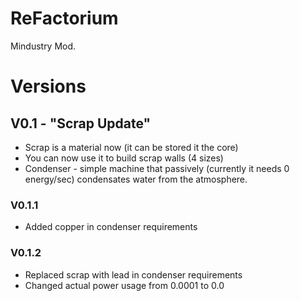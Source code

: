 # ReFactorium
Mindustry Mod. 
# Versions
## V0.1 - "Scrap Update"
* Scrap is a material now (it can be stored it the core)
* You can now use it to build scrap walls (4 sizes)
* Condenser - simple machine that passively (currently it needs 0 energy/sec) condensates water from the atmosphere.
### V0.1.1
* Added copper in condenser requirements
### V0.1.2
* Replaced scrap with lead in condenser requirements
* Changed actual power usage from 0.0001 to 0.0
